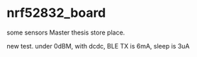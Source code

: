 # nrf52832_board
some sensors
Master thesis store place.



new test. under 0dBM, with dcdc, BLE TX is 6mA, sleep is 3uA
